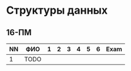 # Структуры данных
## 16-ПМ

| NN  | ФИО                   | 1   | 2   | 3   | 4   | 5   | 6   | Exam  |
| --- | --------------------- | --- | --- | --- | --- | --- | --- | ----- |
| 1   | TODO                  |     |     |     |     |     |     |       |

